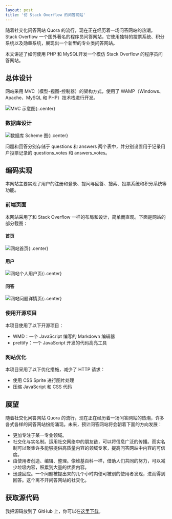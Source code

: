 ```yaml
---
layout: post
title: '仿 Stack Overflow 的问答网站'
---
```



随着社交化问答网站 Quora 的流行，现在正在经历着一场问答网站的热潮。Stack Overflow 一个国外著名的程序员问答网站，它使用独特的投票系统、积分系统以及勋章系统，展现出一个新型的专业类问答网站。

本文讲述了如何使用 PHP 和 MySQL开发一个模仿 Stack Overflow 的程序员问答网站。


## 总体设计

网站采用 MVC（模型-视图-控制器）的架构方式，使用了 WAMP（Windows、Apache、MySQL 和 PHP）技术栈进行开发。

![MVC 示意图]({{site.img_url}}/2011-qwench-mvc.png){:.center}

### 数据库设计

![数据库 Scheme 图]({{site.img_url}}/2011-qwench-db.png){:.center}

问题和回答分别存储于 questions 和 answers 两个表中，并分别设置用于记录用户投票记录的 questions\_votes 和 answers\_votes。


## 编码实现

本网站主要实现了用户的注册和登录、提问与回答、搜索、投票系统和积分系统等功能。

### 前端页面

本网站采用了和 Stack Overflow 一样的布局和设计，简单而直观。下面是网站的部分截图：

#### 首页

![网站首页]({{site.img_url}}/2011-qwench-home.png){:.center}

#### 用户

![网站个人用户页]({{site.img_url}}/2011-qwench-profile.png){:.center}

#### 问答

![网站问题详情页]({{site.img_url}}/2011-qwench-question.png){:.center}

### 使用开源项目

本项目使用了以下开源项目：

* WMD：一个 JavaScript 编写的 Markdown 编辑器
* prettify：一个 JavaScript 开发的代码高亮工具

### 网站优化

本项目采用了以下优化措施，减少了 HTTP 请求：

* 使用 CSS Sprite 进行图片处理
* 压缩 JavaScript 和 CSS 代码


## 展望

随着社交化问答网站 Quora 的流行，现在正在经历着一场问答网站的热潮，许多各式各样的问答网站纷纷涌现。未来，预计问答网站将会朝着下面的方向发展：

* 更加专注于某一专业领域。
* 社交化与实名制。运用社交网络中的朋友链，可以将信息广泛的传播。而实名制可以聚集许多能够提供高质量内容的领域专家，提高问答网站中内容的可信度。
* 由使用者创造、编辑、整理。像维基百科一样，借助人们共同的努力，可以减少垃圾内容，积累到大量的优质内容。
* 迅速回应。一个问题被提出来的几个小时内便可被别的使用者发现，进而得到回答。这个离不开问答网站的社交化。


## 获取源代码

我把源码放到了 GitHub 上，你可以在[这里下载](https://github.com/myanbin/qwench)。
